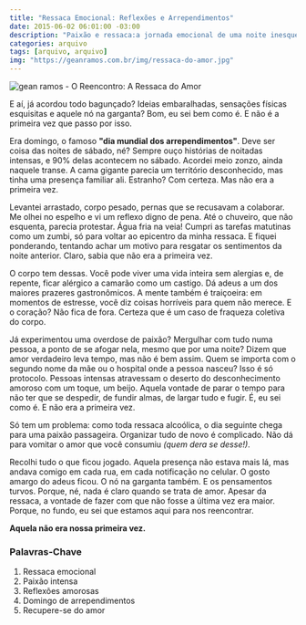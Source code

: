 ```yaml
---
title: "Ressaca Emocional: Reflexões e Arrependimentos"
date: 2015-06-02 06:01:00 -03:00
description: "Paixão e ressaca:a jornada emocional de uma noite inesquecível."
categories: arquivo
tags: [arquivo, arquivo]
img: "https://geanramos.com.br/img/ressaca-do-amor.jpg"
---
```


![gean ramos - O Reencontro: A Ressaca do Amor](https://geanramos.com.br/img/ressaca-do-amor.jpg)

E aí, já acordou todo bagunçado? Ideias embaralhadas, sensações físicas esquisitas e aquele nó na garganta? Bom, eu sei bem como é. E não é a primeira vez que passo por isso.

Era domingo, o famoso **"dia mundial dos arrependimentos"**. Deve ser coisa das noites de sábado, né? Sempre ouço histórias de noitadas intensas, e 90% delas acontecem no sábado. Acordei meio zonzo, ainda naquele transe. A cama gigante parecia um território desconhecido, mas tinha uma presença familiar ali. Estranho? Com certeza. Mas não era a primeira vez.

Levantei arrastado, corpo pesado, pernas que se recusavam a colaborar. Me olhei no espelho e vi um reflexo digno de pena. Até o chuveiro, que não esquenta, parecia protestar. Água fria na veia! Cumpri as tarefas matutinas como um zumbi, só para voltar ao epicentro da minha ressaca. E fiquei ponderando, tentando achar um motivo para resgatar os sentimentos da noite anterior. Claro, sabia que não era a primeira vez.

O corpo tem dessas. Você pode viver uma vida inteira sem alergias e, de repente, ficar alérgico a camarão como um castigo. Dá adeus a um dos maiores prazeres gastronômicos. A mente também é traiçoeira: em momentos de estresse, você diz coisas horríveis para quem não merece. E o coração? Não fica de fora. Certeza que é um caso de fraqueza coletiva do corpo.

Já experimentou uma overdose de paixão? Mergulhar com tudo numa pessoa, a ponto de se afogar nela, mesmo que por uma noite? Dizem que amor verdadeiro leva tempo, mas não é bem assim. Quem se importa com o segundo nome da mãe ou o hospital onde a pessoa nasceu? Isso é só protocolo. Pessoas intensas atravessam o deserto do desconhecimento amoroso com um toque, um beijo. Aquela vontade de parar o tempo para não ter que se despedir, de fundir almas, de largar tudo e fugir. É, eu sei como é. E não era a primeira vez.

Só tem um problema: como toda ressaca alcoólica, o dia seguinte chega para uma paixão passageira. Organizar tudo de novo é complicado. Não dá para vomitar o amor que você consumiu *(quem dera se desse!)*.

Recolhi tudo o que ficou jogado. Aquela presença não estava mais lá, mas andava comigo em cada rua, em cada notificação no celular. O gosto amargo do adeus ficou. O nó na garganta também. E os pensamentos turvos. Porque, né, nada é claro quando se trata de amor. Apesar da ressaca, a vontade de fazer com que não fosse a última vez era maior. Porque, no fundo, eu sei que estamos aqui para nos reencontrar.

**Aquela não era nossa primeira vez.**

### Palavras-Chave
1. Ressaca emocional
2. Paixão intensa
3. Reflexões amorosas
4. Domingo de arrependimentos
5. Recupere-se do amor